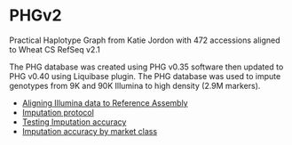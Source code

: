 # PHGv2
Practical Haplotype Graph from Katie Jordon with 472 accessions aligned to Wheat CS RefSeq v2.1

The PHG database was created using PHG v0.35 software then updated to PHG v0.40 using Liquibase plugin.
The PHG database was used to impute genotypes from 9K and 90K Illumina to high density (2.9M markers).

* [Aligning Illumina data to Reference Assembly](https://github.com/TriticeaeToolbox/PHGv2/blob/main/align2Genome/Illumina_90K_conversion.docx)
* [Imputation protocol](https://github.com/TriticeaeToolbox/PHGv2/tree/main/imputation)
* [Testing Imputation accuracy](https://wheat.triticeaetoolbox.org/static_content/files/PHG_accuracy_v2.docx) 
* [Imputation accuracy by market class](https://github.com/TriticeaeToolbox/PHGv2/tree/main/cluster-snprelate)

